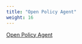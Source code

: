 ```yaml
---
title: "Open Policy Agent"
weight: 16
---
```


[Open Policy Agent](https://www.eksworkshop.com/intermediate/310_opa_gatekeeper/)
